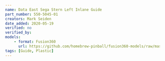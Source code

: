 ```yaml
---
name: Data East Sega Stern Left Inlane Guide
part_number: 550-5045-01
creators: Mark Seiden
date_added: 2020-05-19
verified: no
verified_by:
models: 
    - format: Fusion360
      url: https://github.com/homebrew-pinball/fusion360-models/raw/master/rails%20and%20guides/DE%20Sega%20Stern%20Left%20Inlane%20Guide%20550-5045-01.f3d
tags: [Guide, Plastic]
---
```

